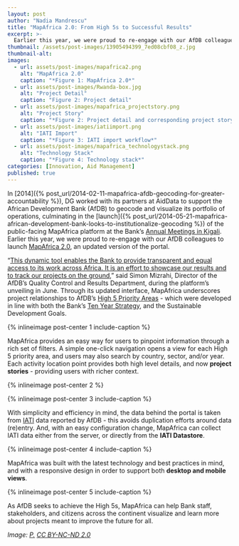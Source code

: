 ```yaml
---
layout: post
author: "Nadia Mandrescu"
title: "MapAfrica 2.0: From High 5s to Successful Results" 
excerpt: >-
  Earlier this year, we were proud to re-engage with our AfDB colleagues to launch MapAfrica 2.0, an updated version of the portal....
thumbnail: /assets/post-images/13905494399_7ed08cbf08_z.jpg
thumbnail-alt: 
images:
  - url: assets/post-images/mapafrica2.png
    alt: "MapAfrica 2.0"
    caption: "*Figure 1: MapAfrica 2.0*"
  - url: assets/post-images/Rwanda-box.jpg
    alt: "Project Detail"
    caption: "Figure 2: Project detail"
  - url: assets/post-images/mapafrica_projectstory.png
    alt: "Project Story"
    caption: "*Figure 2: Project detail and corresponding project story*"
  - url: assets/post-images/iatiimport.png
    alt: "IATI Import"
    caption: "*Figure 3: IATI import workflow*"
  - url: assets/post-images/mapafrica_technologystack.png
    alt: "Technology Stack"
    caption: "*Figure 4: Technology stack*"
categories: [Innovation, Aid Management]
published: true
---
```


In [2014]({% post_url/2014-02-11-mapafrica-afdb-geocoding-for-greater-accountability %}), DG worked with its partners at AidData to support the African Development Bank (AfDB) to geocode and visualize its portfolio of operations, culminating in the [launch]({% post_url/2014-05-21-mapafrica-african-development-bank-looks-to-institutionalize-geocoding %}) of the public-facing MapAfrica platform at the Bank’s [Annual Meetings in Kigali](http://www.afdb.org/en/news-and-events/multimedia/video/mapafrica-863/). Earlier this year, we were proud to re-engage with our AfDB colleagues to launch [MapAfrica 2.0](http://mapafrica.afdb.org/index.html#/?_k=upq9kv), an updated version of the portal. 

“[This dynamic tool enables the Bank to provide transparent and equal access to its work across Africa. It is an effort to showcase our results and to track our projects on the ground](http://www.afdb.org/en/news-and-events/article/charting-africas-progress-african-development-bank-launches-mapafrica-2-0-15903/),” said Simon Mizrahi, Director of the AfDB’s Quality Control and Results Department, during the platform’s unveiling in June. Through its updated interface, MapAfrica underscores project relationships to AfDB’s [High 5 Priority Areas](http://www.afdb.org/en/the-high-5/) - which were developed in line with both the Bank’s [Ten Year Strategy](http://www.afdb.org/en/about-us/mission-strategy/afdbs-strategy/), and the Sustainable Development Goals.

{% inlineimage post-center 1 include-caption %}

MapAfrica provides an easy way for users to pinpoint information through a rich set of filters. A simple one-click navigation opens a view for each High 5 priority area, and users may also search by country, sector, and/or year. Each activity location point provides both high level details, and now **project stories** - providing users with richer context.



{% inlineimage post-center 2 %}

{% inlineimage post-center 3 include-caption %}


With simplicity and efficiency in mind, the data behind the portal is taken from [IATI](http://www.aidtransparency.net) data reported by AfDB - this avoids duplication efforts around data (re)entry.  And, with an easy configuration change, MapAfrica can collect IATI data either from the server, or directly from the **IATI Datastore**.

{% inlineimage post-center 4 include-caption %}

MapAfrica was built with the latest technology and best practices in mind, and with a responsive design in order to support both **desktop and mobile views**.

{% inlineimage post-center 5 include-caption %}


As AfDB seeks to achieve the High 5s, MapAfrica can help Bank staff, stakeholders, and citizens across the continent visualize and learn more about projects meant to improve the future for all.

*Image: [P.](https://www.flickr.com/photos/rustedbox/13905494399/in/photolist-nbMi2r-6oqfm1-6om4jB-6om4wV-6oqdNC-3eA7J4-6om2fz-5HFCUc-6oqdzA-6oqcSE-6om1bV-6om3iD-6oqgrY-6oqe3G-6om51c-6om5pc-6oqbMU-6om5CP-f5UBFm-5cNfAZ-6om384-6oqeU7-2S9A6A-b1zezF-6oqd6U-6om1mH-6om1Ax-2Dud-6pqEah-5BoHZx-btJHqD-6om4MP-5Bt2Ed-btJF4V-5BsYMm-btJLBg-btJJWx-5Bt2WY-5HKWPm-5Bt1zW-6oqeGW-6oqf7q-5HFCFP-2nRMmM-5BoLNr-5BoKjD-6oxhEK-6oyY9q-6ox3kk-6oBc27) [CC BY-NC-ND 2.0](https://creativecommons.org/licenses/by-nc-nd/2.0/)*

